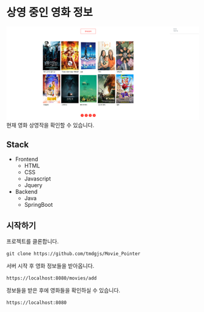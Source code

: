 ﻿# 상영 중인 영화 정보
![MoviePointerTitle](https://github.com/tmdgjs/Movie_Pointer/blob/master/Image/MoviePointerTitle.png)현재 영화 상영작을 확인할 수 있습니다.



## Stack

- Frontend
  - HTML
  - CSS
  - Javascript
  - Jquery
- Backend
  - Java
  - SpringBoot



## 시작하기


프로젝트를 클론합니다.

```
git clone https://github.com/tmdgjs/Movie_Pointer
```



서버 시작 후 영화 정보들을 받아옵니다.

```
https://localhost:8080/movies/add
```



정보들을 받은 후에 영화들을 확인하실 수 있습니다.

```
https://localhost:8080
```
